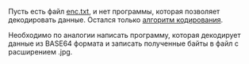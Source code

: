 Пусть есть файл [enc.txt](enc.txt), и нет программы, которая позволяет 
декодировать данные. Остался только [алгоритм кодирования](Encoder.java).

Необходимо по аналогии написать программу, которая декодирует данные из BASE64 формата и записать полученные байты в файл с расширением .jpg.
